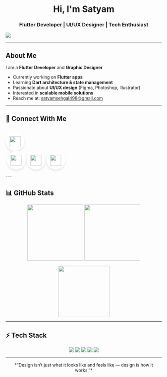 


<h1 align="center">Hi, I'm <strong>Satyam </strong></h1>
<h3 align="center">Flutter Developer | UI/UX Designer | Tech Enthusiast</h3>

![ ](https://github.com/user-attachments/assets/27fe0655-ed6e-4197-997f-bc96cea2a588)




---

## About Me
I am a **Flutter Developer** and **Graphic Designer**   

- Currently working on **Flutter apps**  
- Learning **Dart architecture & state management**  
- Passionate about **UI/UX design** (Figma, Photoshop, Illustrator)  
- Interested in **scalable mobile solutions**  
- Reach me at: [satyamsehgal498@gmail.com](mailto:satyamsehgal498@gmail.com)  

---

## 🔗 Connect With Me
<p align="center" style="display:flex; gap:20px; justify-content:center; flex-wrap:wrap;">

  <a href="(https://linkedin.com/in/satyam-sehgal-8362002b8)" target="_blank" style="display:inline-block;">
    <div style="width:60px; height:60px; border-radius:50%; overflow:hidden; display:flex; align-items:center; justify-content:center; background:#fff; box-shadow:0 4px 6px rgba(0,0,0,0.1); transition: transform 0.3s;">
      <img src="https://skillicons.dev/icons?i=linkedin" width="35" height="35" />
    </div>
  </a>

  <a href="mailto:satyamsehgal498@gmail.com" target="_blank" style="display:inline-block;">
    <div style="width:60px; height:60px; border-radius:50%; overflow:hidden; display:flex; align-items:center; justify-content:center; background:#fff; box-shadow:0 4px 6px rgba(0,0,0,0.1); transition: transform 0.3s;">
      <img src="https://skillicons.dev/icons?i=gmail" width="35" height="35" />
    </div>
  </a>

  <a href="https://t.me/iflexsaty" target="_blank" style="display:inline-block;">
    <div style="width:60px; height:60px; border-radius:50%; overflow:hidden; display:flex; align-items:center; justify-content:center; background:#fff; box-shadow:0 4px 6px rgba(0,0,0,0.1); transition: transform 0.3s;">
      <img src="https://skillicons.dev/icons?i=telegram" width="35" height="35" />
    </div>
  </a>

  <a href="(https://open.spotify.com/user/316wjxesisw6qbmlyygdsapgxb6e?si=yV0xVkxiRoKsylguykiQqQ)" target="_blank" style="display:inline-block;">
    <div style="width:60px; height:60px; border-radius:50%; overflow:hidden; display:flex; align-items:center; justify-content:center; background:#fff; box-shadow:0 4px 6px rgba(0,0,0,0.1); transition: transform 0.3s;">
      <img src="https://skillicons.dev/icons?i=spotify" width="35" height="35" />
    </div>
  </a>

 

</p>

<style>
  a div:hover {
    transform: scale(1.2);
    box-shadow:0 8px 15px rgba(0,0,0,0.2);
  }
</style>---

## 📊 GitHub Stats
<p align="center">
  <img src="https://github-readme-stats.vercel.app/api?username=satyamsehgal&show_icons=true&theme=tokyonight&border_radius=12&hide_border=false&rank_icon=percentile" height="180" />
  <img src="https://github-readme-streak-stats.herokuapp.com?user=satyamsehgal&theme=tokyonight&border_radius=12" height="180" />
</p>

<p align="center">
  <img src="https://github-readme-stats.vercel.app/api/top-langs/?username=satyamsehgal&layout=compact&theme=tokyonight&border_radius=12" height="165" />
</p>

---

## ⚡ Tech Stack
<p align="center">
  <img src="https://img.shields.io/badge/Dart-0175C2?style=for-the-badge&logo=dart&logoColor=white"/>
  <img src="https://img.shields.io/badge/Flutter-02569B?style=for-the-badge&logo=flutter&logoColor=white"/>
  <img src="https://img.shields.io/badge/Figma-F24E1E?style=for-the-badge&logo=figma&logoColor=white"/>
  <img src="https://img.shields.io/badge/Photoshop-31A8FF?style=for-the-badge&logo=adobe-photoshop&logoColor=white"/>
  <img src="https://img.shields.io/badge/Illustrator-FF9A00?style=for-the-badge&logo=adobe-illustrator&logoColor=white"/>
</p>

---


<p align="center"> *“Design isn’t just what it looks like and feels like — design is how it works.”* 
</p>
